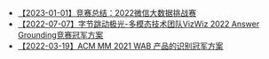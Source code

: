 - [【2023-01-01】竞赛总结：2022微信大数据挑战赛](https://mp.weixin.qq.com/s?__biz=MzIwNDA5NDYzNA==&mid=2247499766&idx=1&sn=90377d970b8d0b446a9bd0570d46eea6&chksm=96c7d233a1b05b2574815d1770315da32d1487a3335f111ea508ec96268cf4d0c7b94738355e&scene=21#wechat_redirect)
- [【2022-07-07】字节跳动极光-多模态技术团队VizWiz 2022 Answer Grounding竞赛冠军方案](https://drive.google.com/file/d/11VesB9LcBjjS67iTFSxHmUzQsfWWyuJ6/view)
- [【2022-03-19】ACM MM 2021 WAB 产品的识别冠军方案](https://mp.weixin.qq.com/s/VLSxq90-myP4Khc0jONVOw)
